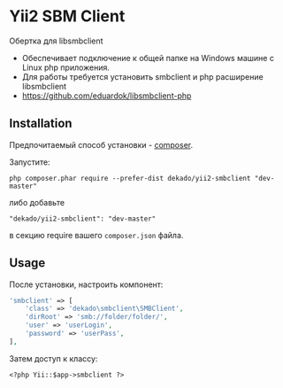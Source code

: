 Yii2 SBM Client
===============
Обертка для libsmbclient

* Обеспечивает подключение к общей папке на Windows машине с Linux php приложения.
* Для работы требуется установить smbclient и php расширение libsmbclient
* https://github.com/eduardok/libsmbclient-php

Installation
------------

Предпочитаемый способ установки - [composer](http://getcomposer.org/download/).

Запустите:

```
php composer.phar require --prefer-dist dekado/yii2-smbclient "dev-master"
```

либо добавьте

```
"dekado/yii2-smbclient": "dev-master"
```

в секцию require вашего `composer.json` файла.


Usage
-----

После установки, настроить компонент:

```php
'smbclient' => [
    'class' => 'dekado\smbclient\SMBClient',
    'dirRoot' => 'smb://folder/folder/',
    'user' => 'userLogin',
    'password' => 'userPass',
],
```

Затем доступ к классу:
```
<?php Yii::$app->smbclient ?>
```
